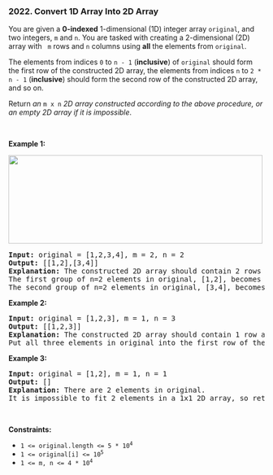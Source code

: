 <h3 align="left"> 2022. Convert 1D Array Into 2D Array</h3>
<div><p>You are given a <strong>0-indexed</strong> 1-dimensional (1D) integer array <code>original</code>, and two integers, <code>m</code> and <code>n</code>. You are tasked with creating a 2-dimensional (2D) array with <code> m</code> rows and <code>n</code> columns using <strong>all</strong> the elements from <code>original</code>.</p>

<p>The elements from indices <code>0</code> to <code>n - 1</code> (<strong>inclusive</strong>) of <code>original</code> should form the first row of the constructed 2D array, the elements from indices <code>n</code> to <code>2 * n - 1</code> (<strong>inclusive</strong>) should form the second row of the constructed 2D array, and so on.</p>

<p>Return <em>an </em><code>m x n</code><em> 2D array constructed according to the above procedure, or an empty 2D array if it is impossible</em>.</p>

<p>&nbsp;</p>
<p><strong>Example 1:</strong></p>
<img src="https://assets.leetcode.com/uploads/2021/08/26/image-20210826114243-1.png" style="width: 500px; height: 174px;">
<pre><strong>Input:</strong> original = [1,2,3,4], m = 2, n = 2
<strong>Output:</strong> [[1,2],[3,4]]
<strong>Explanation:</strong> The constructed 2D array should contain 2 rows and 2 columns.
The first group of n=2 elements in original, [1,2], becomes the first row in the constructed 2D array.
The second group of n=2 elements in original, [3,4], becomes the second row in the constructed 2D array.
</pre>

<p><strong>Example 2:</strong></p>

<pre><strong>Input:</strong> original = [1,2,3], m = 1, n = 3
<strong>Output:</strong> [[1,2,3]]
<strong>Explanation:</strong> The constructed 2D array should contain 1 row and 3 columns.
Put all three elements in original into the first row of the constructed 2D array.
</pre>

<p><strong>Example 3:</strong></p>

<pre><strong>Input:</strong> original = [1,2], m = 1, n = 1
<strong>Output:</strong> []
<strong>Explanation:</strong> There are 2 elements in original.
It is impossible to fit 2 elements in a 1x1 2D array, so return an empty 2D array.
</pre>

<p>&nbsp;</p>
<p><strong>Constraints:</strong></p>

<ul>
	<li><code>1 &lt;= original.length &lt;= 5 * 10<sup>4</sup></code></li>
	<li><code>1 &lt;= original[i] &lt;= 10<sup>5</sup></code></li>
	<li><code>1 &lt;= m, n &lt;= 4 * 10<sup>4</sup></code></li>
</ul>
</div>